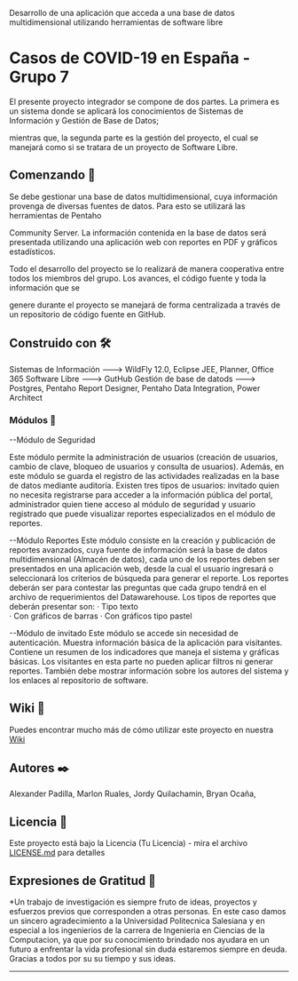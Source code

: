 Desarrollo de una aplicación que acceda a una base de datos multidimensional utilizando herramientas de software libre
# Casos de COVID-19 en España - Grupo 7

El presente proyecto integrador se compone de dos partes. La primera es un sistema donde se aplicará los conocimientos de Sistemas de Información y Gestión de Base de Datos;

mientras que, la segunda parte es la gestión del proyecto, el cual se manejará como si se tratara de un proyecto de Software Libre.

## Comenzando 🚀

Se debe gestionar una base de datos multidimensional, cuya información provenga de diversas fuentes de datos. Para esto se utilizará las herramientas de Pentaho

Community Server. La información contenida en la base de datos será presentada utilizando una aplicación web con reportes en PDF y gráficos estadísticos.

Todo el desarrollo del proyecto se lo realizará de manera cooperativa entre todos los miembros del grupo. Los avances, el código fuente y toda la información que se

genere durante el proyecto se manejará de forma centralizada a través de un repositorio de código fuente en GitHub.


## Construido con 🛠️
Sistemas de Información ---> WildFly 12.0, Eclipse JEE, Planner, Office 365
Software Libre ---> GutHub
Gestión de base de datods ---> Postgres, Pentaho Report Designer, Pentaho Data Integration, Power Architect

### Módulos 🔧

--Módulo de Seguridad 

Este módulo permite la administración de usuarios (creación de usuarios, cambio de clave, bloqueo de usuarios y consulta de usuarios). Además, en este módulo se guarda el registro de las actividades realizadas en la base de datos mediante auditoría. Existen tres tipos de usuarios: invitado quien no necesita registrarse para acceder a la información pública del portal, administrador quien tiene acceso al módulo de seguridad y usuario registrado que puede visualizar reportes especializados en el módulo de reportes.

--Módulo Reportes 
Este módulo consiste en la creación y publicación de reportes avanzados, cuya fuente de información será la base de datos multidimensional (Almacén de datos), cada uno de los reportes deben ser presentados en una aplicación web, desde la cual el usuario ingresará o seleccionará los criterios de búsqueda para generar el reporte. Los reportes deberán ser para contestar las preguntas que cada grupo tendrá en el archivo de requerimientos del Datawarehouse. Los tipos de reportes que deberán presentar son: 
· Tipo texto  
· Con gráficos de barras 
· Con gráficos tipo pastel 

--Módulo de invitado 
Este módulo se accede sin necesidad de autenticación. Muestra información básica de la aplicación para visitantes. Contiene un resumen de los indicadores que maneja el sistema y gráficas básicas. Los visitantes en esta parte no pueden aplicar filtros ni generar reportes. También debe mostrar información sobre los autores del sistema y los enlaces al repositorio de software.


## Wiki 📖

Puedes encontrar mucho más de cómo utilizar este proyecto en nuestra [Wiki](https://github.com/tu/proyecto/wiki)


## Autores ✒️
Alexander Padilla, 
Marlon Ruales, 
Jordy Quilachamin, 
Bryan Ocaña, 

## Licencia 📄

Este proyecto está bajo la Licencia (Tu Licencia) - mira el archivo [LICENSE.md](LICENSE.md) para detalles

## Expresiones de Gratitud 🎁

*Un trabajo de investigación es siempre fruto de ideas, proyectos y esfuerzos previos que
corresponden a otras personas. En este caso damos un sincero agradecimiento a la Universidad Politecnica Salesiana y en especial a los ingenierios de la carrera de Ingenieria en Ciencias de la Computacion, ya que por su conocimiento brindado nos ayudara en un futuro a enfrentar la vida profesional sin duda estaremos siempre en
deuda. Gracias a todos por su  su tiempo y sus ideas. 


---


